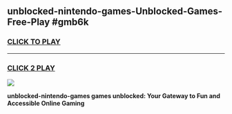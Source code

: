 
## unblocked-nintendo-games-Unblocked-Games-Free-Play #gmb6k
<h3>
<a href="https://us.freeplayer.one?title=unblocked-nintendo-games&ref=9M">CLICK TO PLAY</a></h3>
<hr>

<h3>
<a href="https://us.freeplayer.one?title=unblocked-nintendo-games&ref=9M">CLICK 2 PLAY</a>
  
</h3>

<a href="https://us.freeplayer.one?title=unblocked-nintendo-games&ref=9M"><img src="https://clearcache.store/games.png"></a>


**unblocked-nintendo-games games unblocked: Your Gateway to Fun and Accessible Online Gaming**
